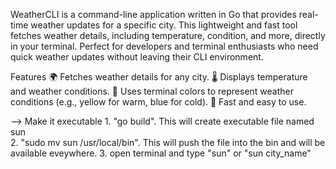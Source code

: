 WeatherCLI is a command-line application written in Go that provides real-time weather updates for a specific city. This lightweight and fast tool fetches weather details, including temperature, condition, and more, directly in your terminal. Perfect for developers and terminal enthusiasts who need quick weather updates without leaving their CLI environment.

Features
🌍 Fetches weather details for any city.
🌡️ Displays temperature and weather conditions.
🎨 Uses terminal colors to represent weather conditions (e.g., yellow for warm, blue for cold).
🚀 Fast and easy to use.

--> Make it executable
    1. "go build". This will create executable file named sun <br />
    2. "sudo mv sun /usr/local/bin". This will push the file into the bin and will be available eveywhere.
    3. open terminal and type "sun" or "sun city_name"

